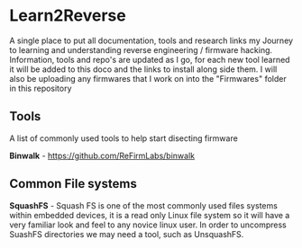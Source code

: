 # Learn2Reverse
A single place to put all documentation, tools and research links my Journey to learning and understanding reverse engineering / firmware hacking. Information, tools and repo's are updated as I go, for each new tool learned it will be added to this doco and the links to install along side them. I will also be uploading any firmwares that I work on into the "Firmwares" folder in this repository

## Tools
A list of commonly used tools to help start disecting firmware

**Binwalk** - https://github.com/ReFirmLabs/binwalk

## Common File systems
**SquashFS** - Squash FS is one of the most commonly used files systems within embedded devices, it is a read only Linux file system so it will have a very familiar look and feel to any novice linux user. In order to uncompress SuashFS directories we may need a tool, such as UnsquashFS. 
